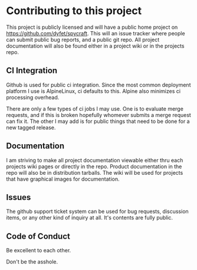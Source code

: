# Contributing to this project

This project is publicly licensed and will have a public home project on
https://github.com/dyfet/spycraft. This will an issue tracker where people can
submit public bug reports, and a public git repo. All project documentation
will also be found either in a project wiki or in the projects repo.

## CI Integration

Github is used for public ci integration. Since the most common deployment
platform I use is AlpineLinux, ci defaults to this. Alpine also minimizes ci
processing overhead.

There are only a few types of ci jobs I may use. One is to evaluate merge
requests, and if this is broken hopefully whomever submits a merge request can
fix it. The other I may add is for public things that need to be done for a new
tagged release.

## Documentation

I am striving to make all project documentation viewable either thru each
projects wiki pages or directly in the repo. Product documentation in the
repo will also be in distribution tarballs. The wiki will be used for
projects that have graphical images for documentation.

## Issues

The github support ticket system can be used for bug requests, discussion
items, or any other kind of inquiry at all. It's contents are fully public.

## Code of Conduct

Be excellent to each other.

Don't be the asshole.

